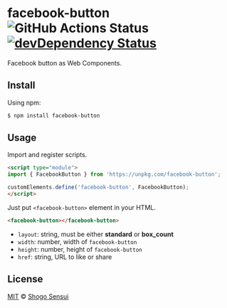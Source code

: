 # facebook-button ![GitHub Actions Status](https://github.com/1000ch/facebook-button/workflows/test/badge.svg?branch=master) [![devDependency Status](https://david-dm.org/1000ch/facebook-button/dev-status.svg)](https://david-dm.org/1000ch/facebook-button?type=dev)

Facebook button as Web Components.

## Install

Using npm:

```bash
$ npm install facebook-button
```

## Usage

Import and register scripts.

```html
<script type="module">
import { FacebookButton } from 'https://unpkg.com/facebook-button';

customElements.define('facebook-button', FacebookButton);
</script>
```

Just put `<facebook-button>` element in your HTML.

```html
<facebook-button></facebook-button>
```

- `layout`: string, must be either **standard** or **box_count**
- `width`: number, width of `facebook-button`
- `height`: number, height of `facebook-button`
- `href`: string, URL to like or share

## License

[MIT](https://1000ch.mit-license.org) © [Shogo Sensui](https://github.com/1000ch)
